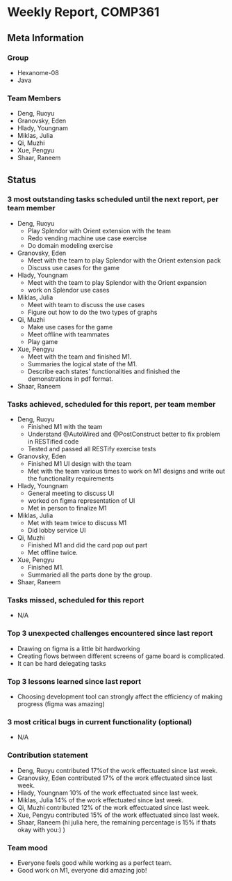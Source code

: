 # Weekly Report, COMP361

## Meta Information

### Group

 * Hexanome-08
 * Java

### Team Members

 * Deng, Ruoyu
 * Granovsky, Eden
 * Hlady, Youngnam
 * Miklas, Julia
 * Qi, Muzhi
 * Xue, Pengyu
 * Shaar, Raneem

## Status

### 3 most outstanding tasks scheduled until the next report, per team member

 * Deng, Ruoyu
    * Play Splendor with Orient extension with the team
    * Redo vending machine use case exercise
    * Do domain modeling exercise
 * Granovsky, Eden
    * Meet with the team to play Splendor with the Orient extension pack
    * Discuss use cases for the game
 * Hlady, Youngnam
    * Meet with the team to play Splendor with the Orient expansion
    * work on Splendor use cases
 * Miklas, Julia
    * Meet with team to discuss the use cases
    * Figure out how to do the two types of graphs
 * Qi, Muzhi
    * Make use cases for the game
    * Meet offline with teammates
    * Play game
 * Xue, Pengyu
     * Meet with the team and finished M1.
     * Summaries the logical state of the M1.
     * Describe each states' functionalities and finished the demonstrations in pdf format.
 * Shaar, Raneem
### Tasks achieved, scheduled for this report, per team member

 * Deng, Ruoyu
    * Finished M1 with the team
    * Understand @AutoWired and @PostConstruct better to fix problem in RESTified code
    * Tested and passed all RESTify exercise tests
 * Granovsky, Eden
    * Finished M1 UI design with the team
    * Met with the team various times to work on M1 designs and write out the functionality requirements 
 * Hlady, Youngnam
    * General meeting to discuss UI
    * worked on figma representation of UI
    * Met in person to finalize M1
 * Miklas, Julia
    * Met with team twice to discuss M1
    * Did lobby service UI
 * Qi, Muzhi
    * Finished M1 and did the card pop out part
    * Met offline twice.
 * Xue, Pengyu
     * Finished M1.
     * Summaried all the parts done by the group.
 * Shaar, Raneem

### Tasks missed, scheduled for this report

 * N/A

### Top 3 unexpected challenges encountered since last report

 * Drawing on figma is a little bit hardworking
 * Creating flows between different screens of game board is complicated.
 * It can be hard delegating tasks 

### Top 3 lessons learned since last report

 * Choosing development tool can strongly affect the efficiency of making progress (figma was amazing)

### 3 most critical bugs in current functionality (optional)

  * N/A

### Contribution statement

 * Deng, Ruoyu contributed 17%of the work effectuated since last week.
 * Granovsky, Eden contributed 17% of the work effectuated since last week.
 * Hlady, Youngnam 10% of the work effectuated since last week.
 * Miklas, Julia 14% of the work effectuated since last week.
 * Qi, Muzhi contributed 12% of the work effectuated since last week.
 * Xue, Pengyu contributed 15% of the work effectuated since last week.
 * Shaar, Raneem (hi julia here, the remaining percentage is 15% if thats okay with you:) )

### Team mood

 * Everyone feels good while working as a perfect team.
 * Good work on M1, everyone did amazing job!
